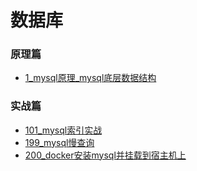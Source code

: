 # 数据库

### 原理篇
+ [1_mysql原理_mysql底层数据结构](../zh-database/1_mysql底层数据结构.md)

### 实战篇
+ [101_mysql索引实战](../zh-database/101_mysql索引实战.md)
+ [199_mysql慢查询](../zh-database/199_mysql慢查询.md)
+ [200_docker安装mysql并挂载到宿主机上](../zh-database/100_docker安装mysql并挂载到宿主机上.md)
